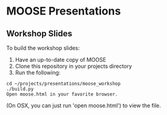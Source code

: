 # MOOSE Presentations

## Workshop Slides
To build the workshop slides:

1. Have an up-to-date copy of MOOSE
2. Clone this repository in your projects directory
3. Run the following:
```
cd ~/projects/presentations/moose_workshop
./build.py
Open moose.html in your favorite browser.
```
(On OSX, you can just run 'open moose.html') to view the file.
